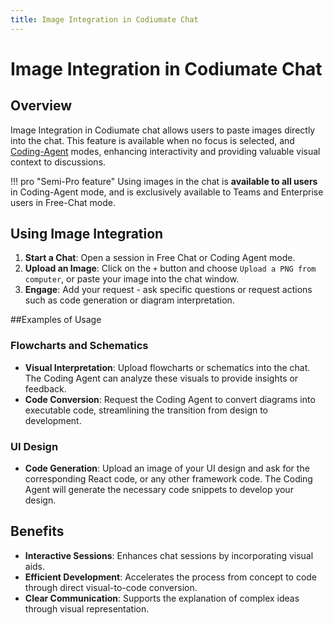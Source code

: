 ```yaml
---
title: Image Integration in Codiumate Chat
---
```


# Image Integration in Codiumate Chat

## Overview

Image Integration in Codiumate chat allows users to paste images directly into the chat. This feature is available when no focus is selected, and [Coding-Agent](./coding-agent.md) modes, enhancing interactivity and providing valuable visual context to discussions.

!!! pro "Semi-Pro feature"
    Using images in the chat is **available to all users** in Coding-Agent mode, and is exclusively available to Teams and Enterprise users in Free-Chat mode.

## Using Image Integration

1. **Start a Chat**: Open a session in Free Chat or Coding Agent mode.
2. **Upload an Image**: Click on the `+` button and choose `Upload a PNG from computer`, or paste your image into the chat window.
3. **Engage**: Add your request - ask specific questions or request actions such as code generation or diagram interpretation.

##Examples of Usage

### Flowcharts and Schematics

- **Visual Interpretation**: Upload flowcharts or schematics into the chat. The Coding Agent can analyze these visuals to provide insights or feedback.
- **Code Conversion**: Request the Coding Agent to convert diagrams into executable code, streamlining the transition from design to development.

### UI Design

- **Code Generation**: Upload an image of your UI design and ask for the corresponding React code, or any other framework code. The Coding Agent will generate the necessary code snippets to develop your design.

## Benefits

- **Interactive Sessions**: Enhances chat sessions by incorporating visual aids.
- **Efficient Development**: Accelerates the process from concept to code through direct visual-to-code conversion.
- **Clear Communication**: Supports the explanation of complex ideas through visual representation.